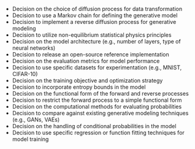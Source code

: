 - Decision on the choice of diffusion process for data transformation
- Decision to use a Markov chain for defining the generative model
- Decision to implement a reverse diffusion process for generative modeling
- Decision to utilize non-equilibrium statistical physics principles
- Decision on the model architecture (e.g., number of layers, type of neural networks)
- Decision to release an open-source reference implementation
- Decision on the evaluation metrics for model performance
- Decision to use specific datasets for experimentation (e.g., MNIST, CIFAR-10)
- Decision on the training objective and optimization strategy
- Decision to incorporate entropy bounds in the model
- Decision on the functional form of the forward and reverse processes
- Decision to restrict the forward process to a simple functional form
- Decision on the computational methods for evaluating probabilities
- Decision to compare against existing generative modeling techniques (e.g., GANs, VAEs)
- Decision on the handling of conditional probabilities in the model
- Decision to use specific regression or function fitting techniques for model training